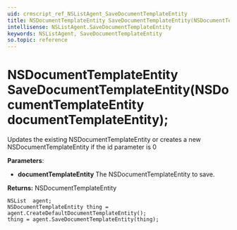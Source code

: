 ```yaml
---
uid: crmscript_ref_NSListAgent_SaveDocumentTemplateEntity
title: NSDocumentTemplateEntity SaveDocumentTemplateEntity(NSDocumentTemplateEntity documentTemplateEntity);
intellisense: NSListAgent.SaveDocumentTemplateEntity
keywords: NSListAgent, SaveDocumentTemplateEntity
so.topic: reference
---
```


# NSDocumentTemplateEntity SaveDocumentTemplateEntity(NSDocumentTemplateEntity documentTemplateEntity);

Updates the existing NSDocumentTemplateEntity or creates a new NSDocumentTemplateEntity if the id parameter is 0

**Parameters**:
* **documentTemplateEntity** The NSDocumentTemplateEntity to save.

**Returns:** NSDocumentTemplateEntity

```crmscript
NSList  agent;
NSDocumentTemplateEntity thing = agent.CreateDefaultDocumentTemplateEntity();
thing = agent.SaveDocumentTemplateEntity(thing);
```

